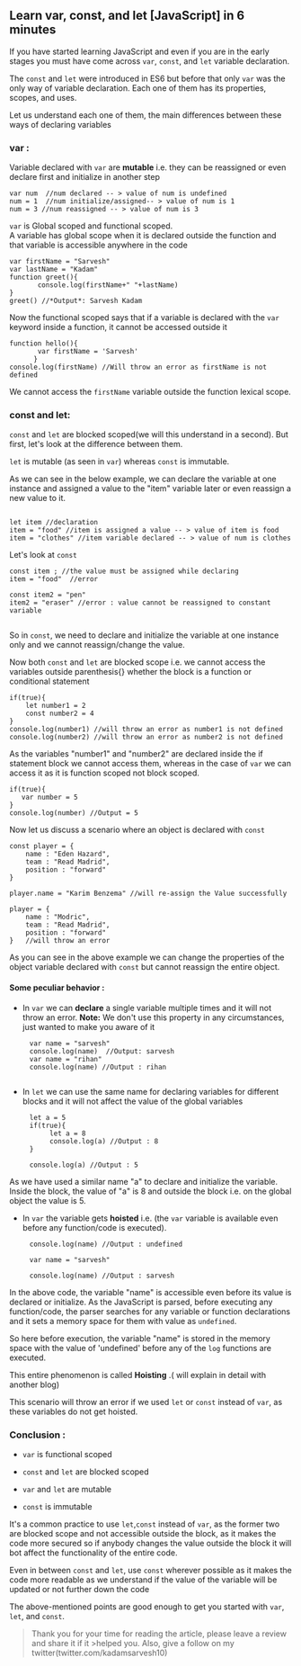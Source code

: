 ## Learn var, const, and let [JavaScript] in 6 minutes

If you have started learning JavaScript and even if you are in the early stages you must have come across `var`, `const`, and `let` variable declaration.

The `const` and `let` were introduced in ES6 but before that only `var` was the only way of variable declaration. Each one of them has its properties, scopes, and uses. 

Let us understand each one of them, the main differences between these ways of declaring variables

### var : 
Variable declared with `var` are **mutable** i.e. they can be reassigned or even declare first and initialize in another step
```
var num  //num declared -- > value of num is undefined 
num = 1  //num initialize/assigned-- > value of num is 1
num = 3 //num reassigned -- > value of num is 3

```

`var` is Global scoped and functional scoped.</br>
A variable has global scope when it is declared outside the function and that variable is accessible anywhere in the code

```
var firstName = "Sarvesh"
var lastName = "Kadam"
function greet(){
       console.log(firstName+" "+lastName)
}
greet() //*Output*: Sarvesh Kadam

```

Now the functional scoped says that if  a variable is declared with the `var` keyword inside a function, it cannot be accessed outside it

```
function hello(){
       var firstName = 'Sarvesh'
      }
console.log(firstName) //Will throw an error as firstName is not defined
```

We cannot access the `firstName` variable outside the function lexical scope. 



### const and let: 
`const` and `let` are blocked scoped(we will this understand in a second). But first, let's look at the difference between them.

`let` is mutable (as seen in `var`) whereas `const` is immutable.

As we can see in the below example, we can declare the variable at one instance and assigned a value to the "item" variable later or even reassign a new value to it.


```

let item //declaration
item = "food" //item is assigned a value -- > value of item is food
item = "clothes" //item variable declared -- > value of num is clothes

```

Let's look at `const`

```
const item ; //the value must be assigned while declaring
item = "food"  //error

const item2 = "pen"
item2 = "eraser" //error : value cannot be reassigned to constant variable
 
```
So in `const`, we need to declare and initialize the variable at one instance only and we cannot reassign/change the value.

Now both `const` and `let` are blocked scope i.e. we cannot access the variables outside parenthesis{} whether the block is a function or conditional statement

```
if(true){
    let number1 = 2
    const number2 = 4
}
console.log(number1) //will throw an error as number1 is not defined
console.log(number2) //will throw an error as number2 is not defined
```
As the variables "number1" and "number2" are declared inside the if statement block we cannot access them, whereas in the case of `var` we can access it as it is function scoped not block scoped.

```
if(true){
   var number = 5
}
console.log(number) //Output = 5

```
Now let us discuss a scenario where an object is declared with `const`

```
const player = {
    name : "Eden Hazard",
    team : "Read Madrid",
    position : "forward"
}

player.name = "Karim Benzema" //will re-assign the Value successfully

player = {
    name : "Modric",
    team : "Read Madrid",
    position : "forward"
}   //will throw an error 

```
As you can see in the above example we can change the properties of the object variable declared with `const` but cannot reassign the entire object.

#### Some peculiar behavior :


- In `var` we can **declare** a single variable multiple times and it will not throw an error. 
**Note:** We don't use this property in any circumstances, just wanted to make you aware of it

```
     var name = "sarvesh"
     console.log(name)  //Output: sarvesh
     var name = "rihan"
     console.log(name) //Output : rihan
    
```

- In `let` we can use the same name for declaring variables for different blocks and it will not affect the value of the global variables

```
     let a = 5
     if(true){
          let a = 8
          console.log(a) //Output : 8 
     }

     console.log(a) //Output : 5 

```
As we have used a similar name "a" to declare and initialize the variable. Inside the block, the value of "a" is 8 and outside the block i.e. on the global object the value is 5.


- In `var` the variable gets **hoisted** i.e. (the `var` variable is available even before any function/code is executed).

```
     console.log(name) //Output : undefined

     var name = "sarvesh"

     console.log(name) //Output : sarvesh

```

In the above code, the variable "name" is accessible even before its value is declared or initialize.
As the JavaScript is parsed, before executing any function/code, the parser searches for any variable or function declarations and it sets a memory space for them with value as `undefined`.

So here before execution, the variable "name" is stored in the memory space with the value of 'undefined' before any of the `log` functions are executed.

This entire phenomenon is called **Hoisting** .( will explain in detail with another blog)

This scenario will throw an error if we used `let` or `const` instead of `var`, as these variables do not get hoisted.

### Conclusion : 
 

-  `var` is functional scoped

- `const` and `let` are blocked scoped

- `var` and `let` are mutable

- `const` is immutable


It's a common practice to use `let`,`const` instead of `var`, as the former two are blocked scope and not accessible outside the block,  as it makes the code more secured so if anybody changes the value outside the block it will bot affect the functionality of the entire code.

Even in between `const` and `let`, use `const` wherever possible as it makes the code more readable as we understand if the value of the variable will be updated or not further down the code

The above-mentioned points are good enough to get you started with `var`, `let`, and `const`.


>Thank you for your time for reading the article, please leave a review and share it if it >helped you. Also, give a follow on my twitter(twitter.com/kadamsarvesh10)